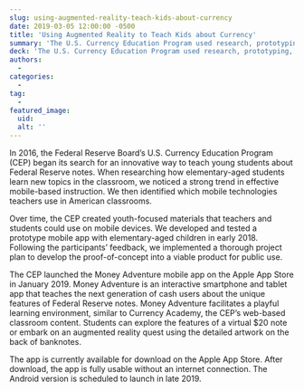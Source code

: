 ```yaml
---
slug: using-augmented-reality-teach-kids-about-currency
date: 2019-03-05 12:00:00 -0500
title: 'Using Augmented Reality to Teach Kids about Currency'
summary: 'The U.S. Currency Education Program used research, prototyping, and user-feedback to develop a mobile app to teach young students about money.'
deck: 'The U.S. Currency Education Program used research, prototyping, and user-feedback to develop a mobile app to teach young students about money.'
authors: 
  - 
categories: 
  - 
tag: 
  - 
featured_image: 
  uid: 
  alt: ''
---
```


In 2016, the Federal Reserve Board’s U.S. Currency Education Program (CEP) began its search for an innovative way to teach young students about Federal Reserve notes. When researching how elementary-aged students learn new topics in the classroom, we noticed a strong trend in effective mobile-based instruction. We then identified which mobile technologies teachers use in American classrooms. 

Over time, the CEP created youth-focused materials that teachers and students could use on mobile devices. We developed and tested a prototype mobile app with elementary-aged children in early 2018. Following the participants’ feedback, we implemented a thorough project plan to develop the proof-of-concept into a viable product for public use.

The CEP launched the Money Adventure mobile app on the Apple App Store in January 2019. Money Adventure is an interactive smartphone and tablet app that teaches the next generation of cash users about the unique features of Federal Reserve notes. 
Money Adventure facilitates a playful learning environment, similar to Currency Academy, the CEP’s web-based classroom content. Students can explore the features of a virtual $20 note or embark on an augmented reality quest using the detailed artwork on the back of banknotes. 

The app is currently available for download on the Apple App Store. After download, the app is fully usable without an internet connection. The Android version is scheduled to launch in late 2019. 

